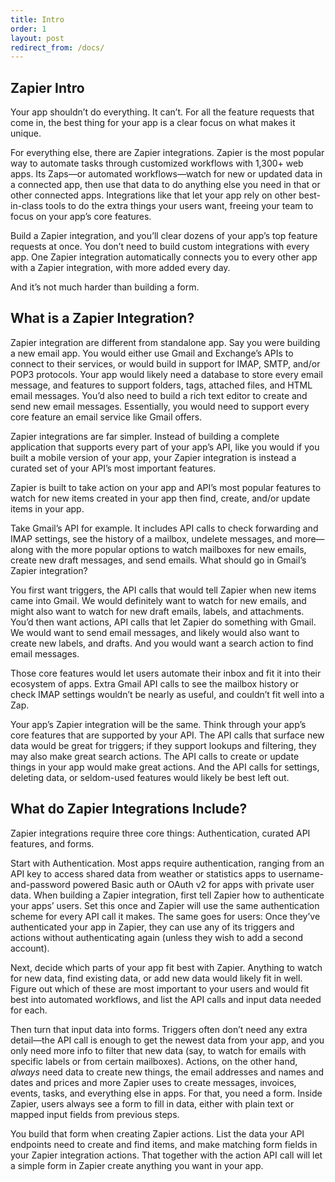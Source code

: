 ```yaml
---
title: Intro
order: 1
layout: post
redirect_from: /docs/
---
```


## Zapier Intro

Your app shouldn’t do everything. It can’t. For all the feature requests that come in, the best thing for your app is a clear focus on what makes it unique.

For everything else, there are Zapier integrations. Zapier is the most popular way to automate tasks through customized workflows with 1,300+ web apps. Its Zaps—or automated workflows—watch for new or updated data in a connected app, then use that data to do anything else you need in that or other connected apps. Integrations like that let your app rely on other best-in-class tools to do the extra things your users want, freeing your team to focus on your app’s core features.

Build a Zapier integration, and you’ll clear dozens of your app’s top feature requests at once. You don’t need to build custom integrations with every app. One Zapier integration automatically connects you to every other app with a Zapier integration, with more added every day.

And it’s not much harder than building a form.

## What is a Zapier Integration?

Zapier integration are different from standalone app. Say you were building a new email app. You would either use Gmail and Exchange’s APIs to connect to their services, or would build in support for IMAP, SMTP, and/or POP3 protocols. Your app would likely need a database to store every email message, and features to support folders, tags, attached files, and HTML email messages. You’d also need to build a rich text editor to create and send new email messages. Essentially, you would need to support every core feature an email service like Gmail offers.

Zapier integrations are far simpler. Instead of building a complete application that supports every part of your app’s API, like you would if you built a mobile version of your app, your Zapier integration is instead a curated set of your API’s most important features.

Zapier is built to take action on your app and API’s most popular features to watch for new items created in your app then find, create, and/or update items in your app.

Take Gmail’s API for example. It includes API calls to check forwarding and IMAP settings, see the history of a mailbox, undelete messages, and more—along with the more popular options to watch mailboxes for new emails, create new draft messages, and send emails. What should go in Gmail’s Zapier integration?

You first want triggers, the API calls that would tell Zapier when new items came into Gmail. We would definitely want to watch for new emails, and might also want to watch for new draft emails, labels, and attachments. You’d then want actions, API calls that let Zapier do something with Gmail. We would want to send email messages, and likely would also want to create new labels, and drafts. And you would want a search action to find email messages.

Those core features would let users automate their inbox and fit it into their ecosystem of apps. Extra Gmail API calls to see the mailbox history or check IMAP settings wouldn’t be nearly as useful, and couldn’t fit well into a Zap.

Your app’s Zapier integration will be the same. Think through your app’s core features that are supported by your API. The API calls that surface new data would be great for triggers; if they support lookups and filtering, they may also make great search actions. The API calls to create or update things in your app would make great actions. And the API calls for settings, deleting data, or seldom-used features would likely be best left out.

## What do Zapier Integrations Include?

Zapier integrations require three core things: Authentication, curated API features, and forms.

Start with Authentication. Most apps require authentication, ranging from an API key to access shared data from weather or statistics apps to username-and-password powered Basic auth or OAuth v2 for apps with private user data. When building a Zapier integration, first tell Zapier how to authenticate your apps’ users. Set this once and Zapier will use the same authentication scheme for every API call it makes. The same goes for users: Once they’ve authenticated your app in Zapier, they can use any of its triggers and actions without authenticating again (unless they wish to add a second account).

Next, decide which parts of your app fit best with Zapier. Anything to watch for new data, find existing data, or add new data would likely fit in well. Figure out which of these are most important to your users and would fit best into automated workflows, and list the API calls and input data needed for each.

Then turn that input data into forms. Triggers often don’t need any extra detail—the API call is enough to get the newest data from your app, and you only need more info to filter that new data (say, to watch for emails with specific labels or from certain mailboxes). Actions, on the other hand, _always_ need data to create new things, the email addresses and names and dates and prices and more Zapier uses to create messages, invoices, events, tasks, and everything else in apps. For that, you need a form. Inside Zapier, users always see a form to fill in data, either with plain text or mapped input fields from previous steps.

You build that form when creating Zapier actions. List the data your API endpoints need to create and find items, and make matching form fields in your Zapier integration actions. That together with the action API call will let a simple form in Zapier create anything you want in your app.
